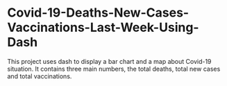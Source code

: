 # Covid-19-Deaths-New-Cases-Vaccinations-Last-Week-Using-Dash
This project uses dash to display a bar chart and a map about Covid-19 situation. It contains three main numbers, the total deaths, total new cases and total vaccinations.
